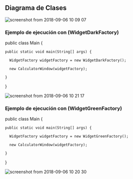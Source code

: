 ## Diagrama de Clases

![screenshot from 2018-09-06 10 09 07](https://user-images.githubusercontent.com/34853850/45159706-e8f36280-b1bd-11e8-8497-730d78bd451f.png)

### Ejemplo de ejecución con (WidgetDarkFactory)


public class Main {


    public static void main(String[] args) {

      WidgetFactory widgetFactory = new WidgetDarkFactory();

      new CalculatorWindow(widgetFactory);

    }
  
}

![screenshot from 2018-09-06 10 21 17](https://user-images.githubusercontent.com/34853850/45160045-d0d01300-b1be-11e8-93a5-9fa75d31e3a8.png)

### Ejemplo de ejecución con (WidgetGreenFactory)


public class Main {


    public static void main(String[] args) {

      WidgetFactory widgetFactory = new WidgetGreenFactory();

      new CalculatorWindow(widgetFactory);

    }
  
}

![screenshot from 2018-09-06 10 20 30](https://user-images.githubusercontent.com/34853850/45160040-cada3200-b1be-11e8-8957-dcc913518c1a.png)
